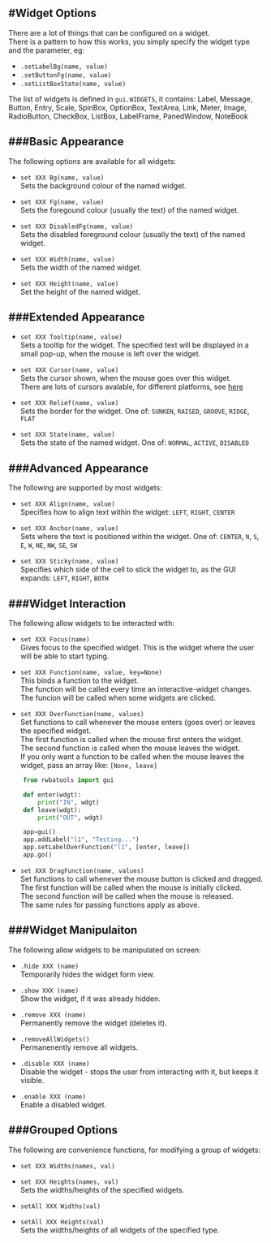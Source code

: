#Widget Options
----
There are a lot of things that can be configured on a widget.  
There is a pattern to how this works, you simply specify the widget type and the parameter, eg:

* `.setLabelBg(name, value)`
* `.setButtonFg(name, value)`
* `.setListBoxState(name, value)`

The list of widgets is defined in `gui.WIDGETS`, it contains:
Label, Message, Button, Entry, Scale, SpinBox, OptionBox, TextArea, Link, Meter, Image, RadioButton, CheckBox, ListBox, LabelFrame, PanedWindow, NoteBook

###Basic Appearance
----
The following options are available for all widgets:

* `set XXX Bg(name, value)`  
    Sets the background colour of the named widget.

* `set XXX Fg(name, value)`  
    Sets the foregound colour (usually the text) of the named widget.

* `set XXX DisabledFg(name, value)`  
    Sets the disabled foreground colour (usually the text) of the named widget.

* `set XXX Width(name, value)`  
    Sets the width of the named widget.

* `set XXX Height(name, value)`  
    Set the height of the named widget.

###Extended Appearance
---
* `set XXX Tooltip(name, value)`  
    Sets a tooltip for the widget.
    The specified text will be displayed in a small pop-up, when the mouse is left over the widget.

* `set XXX Cursor(name, value)`  
    Sets the cursor shown, when the mouse goes over this widget.  
    There are lots of cursors avalable, for different platforms, see [here](http://infohost.nmt.edu/tcc/help/pubs/tkinter/web/cursors.html)

* `set XXX Relief(name, value)`  
    Sets the border for the widget. One of: `SUNKEN`, `RAISED`, `GROOVE`, `RIDGE`, `FLAT`  

* `set XXX State(name, value)`  
    Sets the state of the named widget. One of: `NORMAL`, `ACTIVE`, `DISABLED`  

###Advanced Appearance
----
The following are supported by most widgets:

* `set XXX Align(name, value)`  
    Specifies how to align text within the widget: `LEFT`, `RIGHT`, `CENTER`

* `set XXX Anchor(name, value)`  
    Sets where the text is positioned within the widget. One of: `CENTER`, `N`, `S`, `E`, `W`, `NE`, `NW`, `SE`, `SW`  

* `set XXX Sticky(name, value)`  
    Specifies which side of the cell to stick the widget to, as the GUI expands: `LEFT`, `RIGHT`, `BOTH`

###Widget Interaction
----
The following allow widgets to be interacted with:

* `set XXX Focus(name)`  
    Gives focus to the specified widget. This is the widget where the user will be able to start typing.

* `set XXX Function(name, value, key=None)`  
    This binds a function to the widget.  
    The function will be called every time an interactive-widget changes. 
    The funcion will be called when some widgets are clicked.  

* `set XXX OverFunction(name, values)`  
    Set functions to call whenever the mouse enters (goes over) or leaves the specified widget.  
    The first function is called when the mouse first enters the widget.  
    The second function is called when the mouse leaves the widget.  
    If you only want a function to be called when the mouse leaves the widget, pass an array like: `[None, leave]`  

```python
    from rwbatools import gui

    def enter(wdgt): 
        print("IN", wdgt)
    def leave(wdgt):
        print("OUT", wdgt)

    app=gui()
    app.addLabel("l1", "Testing...")
    app.setLabelOverFunction("l1", [enter, leave])
    app.go()
```  
* `set XXX DragFunction(name, values)`  
    Set functions to call whenever the mouse button is clicked and dragged.  
    The first function will be called when the mouse is initially clicked.  
    The second function will be called when the mouse is released.  
    The same rules for passing functions apply as above.  


###Widget Manipulaiton
----
The following allow widgets to be manipulated on screen:

* `.hide XXX (name)`  
    Temporarily hides the widget form view.

* `.show XXX (name)`  
    Show the widget, if it was already hidden.

* `.remove XXX (name)`  
    Permanently remove the widget (deletes it).

* `.removeAllWidgets()`  
    Permanenently remove all widgets.

* `.disable XXX (name)`  
    Disable the widget - stops the user from interacting with it, but keeps it visible.

* `.enable XXX (name)`  
    Enable a disabled widget.

###Grouped Options
----
The following are convenience functions, for modifying a group of widgets:

* `set XXX Widths(names, val)`  
* `set XXX Heights(names, val)`  
    Sets the widths/heights of the specified widgets.

* `setAll XXX Widths(val)`  
* `setAll XXX Heights(val)`  
    Sets the widths/heights of all widgets of the specified type.
